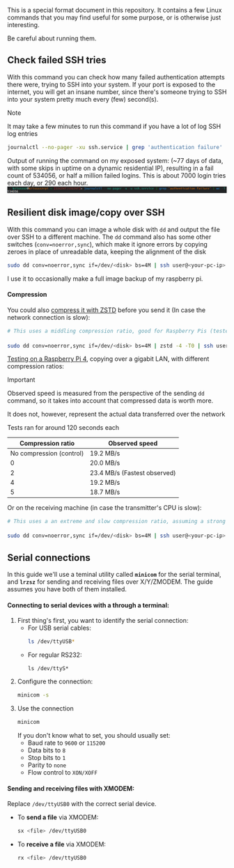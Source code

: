 This is a special format document in this repository.
It contains a few Linux commands that you may find useful for some purpose, or is otherwise just interesting.

Be careful about running them.


Check failed SSH tries
---
With this command you can check how many failed authentication attempts there were, trying to SSH into your system. If your port is exposed to the internet, you will get an insane number, since there's someone trying to SSH into your system pretty much every (few) second(s).
> [!NOTE]
> It may take a few minutes to run this command if you have a lot of log SSH log entries

```bash
journalctl --no-pager -xu ssh.service | grep 'authentication failure' | wc -l
```
Output of running the command on my exposed system: (~77 days of data, with some skips in uptime on a dynamic residential IP), resulting in a fail count of 534056, or half a million failed logins. This is about 7000 login tries each day, or 290 each hour.
![Public SSH command output.png](../-%20Attachments/Public%20SSH%20command%20output.png)


Resilient disk image/copy over SSH
---
With this command you can image a whole disk with `dd` and output the file over SSH to a different machine. The `dd` command also has some other switches (`conv=noerror,sync`), which make it ignore errors by copying zeroes in place of unreadable data, keeping the alignment of the disk

```bash
sudo dd conv=noerror,sync if=/dev/<disk> bs=4M | ssh user@<your-pc-ip> "dd of=<path_to_image>.img"
```

I use it to occasionally make a full image backup of my raspberry pi.

#### Compression

You could also [compress it with ZSTD](-%20Configurations/Compression.md#ZSTD) before you send it (In case the network connection is slow):
```bash
# This uses a middling compression ratio, good for Raspberry Pis (tested on 4B, higher models could handle higher levlels efficiently). See the linked compression docuemnt for other options

sudo dd conv=noerror,sync if=/dev/<disk> bs=4M | zstd -4 -T0 | ssh user@<your-pc-ip> "dd of=<path_to_image>.img"
```

[Testing on a Raspberry Pi 4](-%20Scripts/Raspberry%20Pi%20disk%20backup%20speed%20test.md), copying over a gigabit LAN, with different compression ratios:

> [!IMPORTANT]  
> Observed speed is measured from the perspective of the sending `dd` command, so it takes into account that compressed data is worth more. 
> 
> It does not, however, represent the actual data transferred over the network

Tests ran for around 120 seconds each

| Compression ratio        | Observed speed               |
| ------------------------ | ---------------------------- |
| No compression (control) | 19.2 MB/s                    |
| 0                        | 20.0 MB/s                    |
| 2                        | 23.4 MB/s (Fastest observed) |
| 4                        | 19.2 MB/s                    |
| 5                        | 18.7 MB/s                    |


Or on the receiving machine (in case the transmitter's CPU is slow):
```bash
# This uses a an extreme and slow compression ratio, assuming a strong recieving server. See the linked compression docuemnt for other options

sudo dd conv=noerror,sync if=/dev/<disk> bs=4M | ssh user@<your-pc-ip> "dd of=<path_to_image>.img | zstd --ultra -22 --long=31 -T0 -v > <path_to_image>.img.zst"
```


Serial connections
---
In this guide we'll use a teminal utility called **`minicom`** for the serial terminal, and **`lrzsz`** for sending and receiving files over X/Y/ZMODEM. The guide assumes you have both of them installed.

#### Connecting to serial devices with a through a terminal:

1. First thing's first, you want to identify the serial connection:
	- For USB serial cables:
		```bash
		ls /dev/ttyUSB*
		```
	- For regular RS232:
		```
		ls /dev/ttyS*
		```
2. Configure the connection:
	```bash
	minicom -s
	```
3. Use the connection
	```bash
	minicom
	```
	If you don't know what to set, you should usually set: 
	- Baud rate to `9600` or `115200`
	- Data bits to `8`
	- Stop bits to `1`
	- Parity to `none`
	- Flow control to `XON/XOFF`
#### Sending and receiving files with XMODEM:
Replace `/dev/ttyUSB0` with the correct serial device.
- To **send a file** via XMODEM:
	```bash
	sx <file> /dev/ttyUSB0
	```
	
- To **receive a file** via XMODEM:
	```bash
	rx <file> /dev/ttyUSB0
	```




